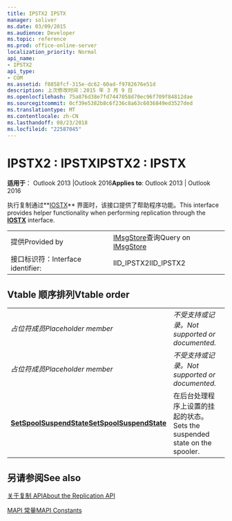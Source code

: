 ```yaml
---
title: IPSTX2 IPSTX
manager: soliver
ms.date: 03/09/2015
ms.audience: Developer
ms.topic: reference
ms.prod: office-online-server
localization_priority: Normal
api_name:
- IPSTX2
api_type:
- COM
ms.assetid: f8858fcf-315e-dc62-60ad-f9782676e51d
description: 上次修改时间：2015 年 3 月 9 日
ms.openlocfilehash: 75a876d38e7fd7447058d70ec96f709f84812dae
ms.sourcegitcommit: 0cf39e5382b8c6f236c8a63c6036849ed3527ded
ms.translationtype: MT
ms.contentlocale: zh-CN
ms.lasthandoff: 08/23/2018
ms.locfileid: "22587045"
---
```

# <a name="ipstx2--ipstx"></a><span data-ttu-id="6074f-103">IPSTX2 : IPSTX</span><span class="sxs-lookup"><span data-stu-id="6074f-103">IPSTX2 : IPSTX</span></span>

  
  
<span data-ttu-id="6074f-104">**适用于**： Outlook 2013 |Outlook 2016</span><span class="sxs-lookup"><span data-stu-id="6074f-104">**Applies to**: Outlook 2013 | Outlook 2016</span></span> 
  
<span data-ttu-id="6074f-105">执行复制通过**[IOSTX](iostxiunknown.md)** 界面时，该接口提供了帮助程序功能。</span><span class="sxs-lookup"><span data-stu-id="6074f-105">This interface provides helper functionality when performing replication through the **[IOSTX](iostxiunknown.md)** interface.</span></span> 
  
|||
|:-----|:-----|
|<span data-ttu-id="6074f-106">提供</span><span class="sxs-lookup"><span data-stu-id="6074f-106">Provided by</span></span>  <br/> |<span data-ttu-id="6074f-107">[IMsgStore](imsgstoreimapiprop.md)查询</span><span class="sxs-lookup"><span data-stu-id="6074f-107">Query on [IMsgStore](imsgstoreimapiprop.md)</span></span> <br/> |
|<span data-ttu-id="6074f-108">接口标识符：</span><span class="sxs-lookup"><span data-stu-id="6074f-108">Interface identifier:</span></span>  <br/> |<span data-ttu-id="6074f-109">IID_IPSTX2</span><span class="sxs-lookup"><span data-stu-id="6074f-109">IID_IPSTX2</span></span>  <br/> |
   
## <a name="vtable-order"></a><span data-ttu-id="6074f-110">Vtable 顺序排列</span><span class="sxs-lookup"><span data-stu-id="6074f-110">Vtable order</span></span>

|||
|:-----|:-----|
| <span data-ttu-id="6074f-111">*占位符成员*</span><span class="sxs-lookup"><span data-stu-id="6074f-111">*Placeholder member*</span></span>  <br/> | <span data-ttu-id="6074f-112">*不受支持或记录。*</span><span class="sxs-lookup"><span data-stu-id="6074f-112">*Not supported or documented.*</span></span>  <br/> |
| <span data-ttu-id="6074f-113">*占位符成员*</span><span class="sxs-lookup"><span data-stu-id="6074f-113">*Placeholder member*</span></span>  <br/> | <span data-ttu-id="6074f-114">*不受支持或记录。*</span><span class="sxs-lookup"><span data-stu-id="6074f-114">*Not supported or documented.*</span></span>  <br/> |
|<span data-ttu-id="6074f-115">**[SetSpoolSuspendState](ipstx2-setspoolsuspendstate.md)**</span><span class="sxs-lookup"><span data-stu-id="6074f-115">**[SetSpoolSuspendState](ipstx2-setspoolsuspendstate.md)**</span></span> <br/> |<span data-ttu-id="6074f-116">在后台处理程序上设置的挂起的状态。</span><span class="sxs-lookup"><span data-stu-id="6074f-116">Sets the suspended state on the spooler.</span></span>  <br/> |
   
## <a name="see-also"></a><span data-ttu-id="6074f-117">另请参阅</span><span class="sxs-lookup"><span data-stu-id="6074f-117">See also</span></span>



[<span data-ttu-id="6074f-118">关于复制 API</span><span class="sxs-lookup"><span data-stu-id="6074f-118">About the Replication API</span></span>](about-the-replication-api.md)
  
[<span data-ttu-id="6074f-119">MAPI 常量</span><span class="sxs-lookup"><span data-stu-id="6074f-119">MAPI Constants</span></span>](mapi-constants.md)

